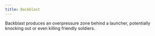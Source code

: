 ```yaml
---
title: Backblast
---
```


Backblast produces an overpressure zone behind a launcher, potentially knocking out or even killing friendly soldiers.
